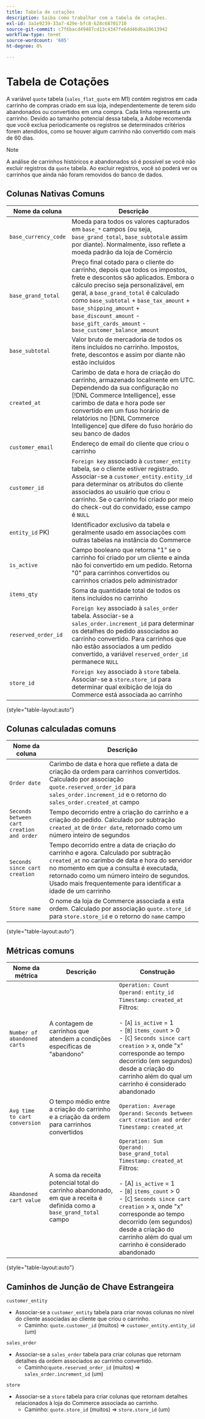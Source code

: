 ```yaml
---
title: Tabela de cotações
description: Saiba como trabalhar com a tabela de cotações.
exl-id: 3a1e9239-33a7-429e-bfc8-628c68701710
source-git-commit: c7f6bacd49487cd13c4347fe6dd46d6a10613942
workflow-type: tm+mt
source-wordcount: '605'
ht-degree: 0%

---
```


# Tabela de Cotações

A variável `quote` tabela (`sales_flat_quote` em M1) contém registros em cada carrinho de compras criado em sua loja, independentemente de terem sido abandonados ou convertidos em uma compra. Cada linha representa um carrinho. Devido ao tamanho potencial dessa tabela, a Adobe recomenda que você exclua periodicamente os registros se determinados critérios forem atendidos, como se houver algum carrinho não convertido com mais de 60 dias.

>[!NOTE]
>
>A análise de carrinhos históricos e abandonados só é possível se você não excluir registros da `quote` tabela. Ao excluir registros, você só poderá ver os carrinhos que ainda não foram removidos do banco de dados.

## Colunas Nativas Comuns

| **Nome da coluna** | **Descrição** |
|---|---|
| `base_currency_code` | Moeda para todos os valores capturados em `base_*` campos (ou seja, `base_grand_total`, `base_subtotal`e assim por diante). Normalmente, isso reflete a moeda padrão da loja de Comércio |
| `base_grand_total` | Preço final cotado para o cliente do carrinho, depois que todos os impostos, frete e descontos são aplicados. Embora o cálculo preciso seja personalizável, em geral, a `base_grand_total` é calculado como `base_subtotal` + `base_tax_amount` + `base_shipping_amount` + `base_discount_amount` - `base_gift_cards_amount` - `base_customer_balance_amount` |
| `base_subtotal` | Valor bruto de mercadoria de todos os itens incluídos no carrinho. Impostos, frete, descontos e assim por diante não estão incluídos |
| `created_at` | Carimbo de data e hora de criação do carrinho, armazenado localmente em UTC. Dependendo da sua configuração no [!DNL Commerce Intelligence], esse carimbo de data e hora pode ser convertido em um fuso horário de relatórios no [!DNL Commerce Intelligence] que difere do fuso horário do seu banco de dados |
| `customer_email` | Endereço de email do cliente que criou o carrinho |
| `customer_id` | `Foreign key` associado à `customer_entity` tabela, se o cliente estiver registrado. Associar-se a `customer_entity.entity_id` para determinar os atributos do cliente associados ao usuário que criou o carrinho. Se o carrinho foi criado por meio do check-out do convidado, esse campo é `NULL` |
| `entity_id` PK) | Identificador exclusivo da tabela e geralmente usado em associações com outras tabelas na instância do Commerce |
| `is_active` | Campo booleano que retorna &quot;1&quot; se o carrinho foi criado por um cliente e ainda não foi convertido em um pedido. Retorna &quot;0&quot; para carrinhos convertidos ou carrinhos criados pelo administrador |
| `items_qty` | Soma da quantidade total de todos os itens incluídos no carrinho |
| `reserved_order_id` | `Foreign key` associado à `sales_order` tabela. Associar-se a `sales_order.increment_id` para determinar os detalhes do pedido associados ao carrinho convertido. Para carrinhos que não estão associados a um pedido convertido, a variável `reserved_order_id` permanece `NULL` |
| `store_id` | `Foreign key` associado à `store` tabela. Associar-se a `store`.`store_id` para determinar qual exibição de loja do Commerce está associada ao carrinho |

{style="table-layout:auto"}

## Colunas calculadas comuns

| **Nome da coluna** | **Descrição** |
|---|---|
| `Order date` | Carimbo de data e hora que reflete a data de criação da ordem para carrinhos convertidos. Calculado por associação `quote.reserved_order_id` para `sales_order.increment_id` e o retorno do `sales_order.created_at` campo |
| `Seconds between cart creation and order` | Tempo decorrido entre a criação do carrinho e a criação do pedido. Calculado por subtração `created_at` de `Order date`, retornado como um número inteiro de segundos |
| `Seconds since cart creation` | Tempo decorrido entre a data de criação do carrinho e agora. Calculado por subtração `created_at` no carimbo de data e hora do servidor no momento em que a consulta é executada, retornado como um número inteiro de segundos. Usado mais frequentemente para identificar a idade de um carrinho |
| `Store name` | O nome da loja de Commerce associada a esta ordem. Calculado por associação `quote.store_id` para `store.store_id` e o retorno do `name` campo |

{style="table-layout:auto"}

## Métricas comuns

| **Nome da métrica** | **Descrição** | **Construção** |
|---|---|---|
| `Number of abandoned carts` | A contagem de carrinhos que atendem a condições específicas de &quot;abandono&quot; | `Operation: Count`<br/>`Operand:` `entity_id`<br/>`Timestamp:` `created_at`<br/>Filtros:<br><br>- \[`A`\] `is_active` = 1<br>- \[`B`\] `items_count` > 0<br>- \[`C`\] `Seconds since cart creation` > x, onde &quot;x&quot; corresponde ao tempo decorrido (em segundos) desde a criação do carrinho além do qual um carrinho é considerado abandonado |
| `Avg time to cart conversion` | O tempo médio entre a criação do carrinho e a criação da ordem para carrinhos convertidos | `Operation: Average`<br>`Operand:` `Seconds between cart creation and order`<br>`Timestamp:` `created_at` |
| `Abandoned cart value` | A soma da receita potencial total do carrinho abandonado, em que a receita é definida como a `base_grand_total` campo | `Operation: Sum`<br>`Operand:` `base_grand_total`<br>`Timestamp:` `created_at`<br>Filtros:<br><br>- \[A\] `is_active` = 1<br>- \[`B`\] `items_count` > 0<br>- \[`C`\] `Seconds since cart creation` > x, onde &quot;x&quot; corresponde ao tempo decorrido (em segundos) desde a criação do carrinho além do qual um carrinho é considerado abandonado |

{style="table-layout:auto"}

## Caminhos de Junção de Chave Estrangeira

`customer_entity`

* Associar-se a `customer_entity` tabela para criar novas colunas no nível do cliente associadas ao cliente que criou o carrinho.
   * Caminho: `quote.customer_id` (muitos) => `customer_entity.entity_id` (um)

`sales_order`

* Associar-se a `sales_order` tabela para criar colunas que retornam detalhes da ordem associados ao carrinho convertido.
   * Caminho:`quote.reserved_order_id` (muitos) => `sales_order.increment_id` (um)

`store`

* Associar-se a `store` tabela para criar colunas que retornam detalhes relacionados à loja do Commerce associada ao carrinho.
   * Caminho: `quote.store_id` (muitos) => `store.store_id` (um)
